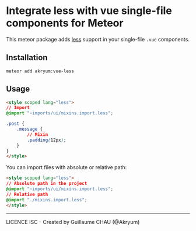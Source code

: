# Integrate less with vue single-file components for Meteor

This meteor package adds [less](http://lesscss.org/) support in your single-file `.vue` components.

## Installation

    meteor add akryum:vue-less


## Usage

```html
<style scoped lang="less">
// Import
@import "~imports/ui/mixins.import.less";

.post {
    .message {
        // Mixin
        .padding(12px);
    }
}
</style>
```

You can import files with absolute or relative path:

```html
<style scoped lang="less">
// Absolute path in the project
@import "~imports/ui/mixins.import.less";
// Relative path
@import "./mixins.import.less";
</style>
```

---

LICENCE ISC - Created by Guillaume CHAU (@Akryum)
